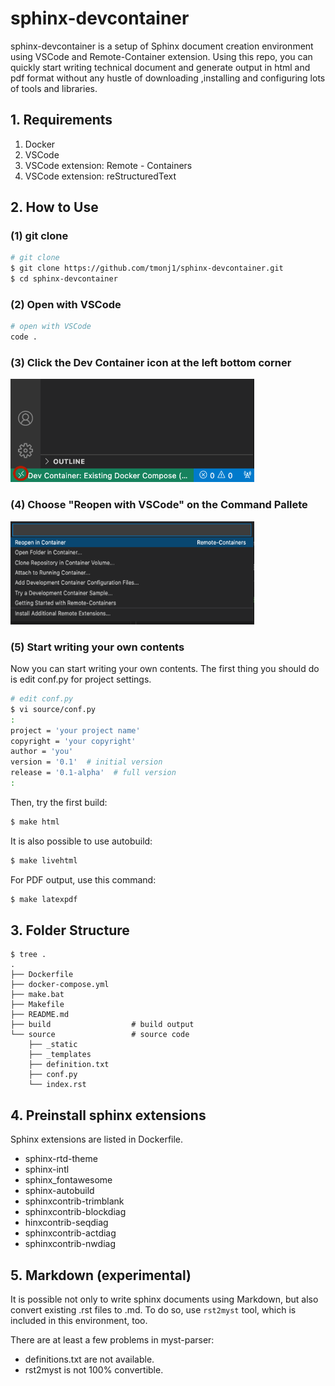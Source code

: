 # sphinx-devcontainer

sphinx-devcontainer is a setup of Sphinx document creation environment using VSCode and Remote-Container extension.
Using this repo, you can quickly start writing technical document and generate output in html and pdf format
without any hustle of downloading ,installing and configuring lots of tools and libraries.

## 1. Requirements

1. Docker
1. VSCode
1. VSCode extension: Remote - Containers
1. VSCode extension: reStructuredText

## 2. How to Use

### (1) git clone

```bash
# git clone
$ git clone https://github.com/tmonj1/sphinx-devcontainer.git
$ cd sphinx-devcontainer
```

### (2) Open with VSCode

```bash
# open with VSCode
code .
```

### (3) Click the Dev Container icon at the left bottom corner

<img src="./source/images/rc-icon.png" height=165 width=390 />


### (4) Choose "Reopen with VSCode" on the Command Pallete

<img src="./source/images/cmdpallete.png" height=165 width=390 />

### (5) Start writing your own contents

Now you can start writing your own contents. The first thing you should do is edit conf.py for project settings.

```bash
# edit conf.py
$ vi source/conf.py
:
project = 'your project name'
copyright = 'your copyright'
author = 'you'
version = '0.1'  # initial version
release = '0.1-alpha'  # full version
:
```
Then, try the first build:

```bash
$ make html
```

It is also possible to use autobuild:

```bash
$ make livehtml
```

For PDF output, use this command:

```bash
$ make latexpdf
```

## 3. Folder Structure

```
$ tree .
.
├── Dockerfile
├── docker-compose.yml
├── make.bat
├── Makefile
├── README.md
├── build                  # build output
└── source                 # source code
    ├── _static
    ├── _templates
    ├── definition.txt
    ├── conf.py
    └── index.rst
```

## 4. Preinstall sphinx extensions

Sphinx extensions are listed in Dockerfile.

* sphinx-rtd-theme
* sphinx-intl
* sphinx_fontawesome
* sphinx-autobuild
* sphinxcontrib-trimblank
* sphinxcontrib-blockdiag
* hinxcontrib-seqdiag
* sphinxcontrib-actdiag
* sphinxcontrib-nwdiag

## 5. Markdown (experimental)

It is possible not only to write sphinx documents using Markdown, but also convert existing .rst files to .md.
To do so, use `rst2myst` tool, which is included in this environment, too.

There are at least a few problems in myst-parser:

* definitions.txt are not available.
* rst2myst is not 100% convertible.